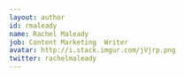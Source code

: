 ```yaml
---
layout: author
id: rmaleady
name: Rachel Maleady
job: Content Marketing  Writer
avatar: http://i.stack.imgur.com/jVjrp.png
twitter: rachelmaleady
---
```

